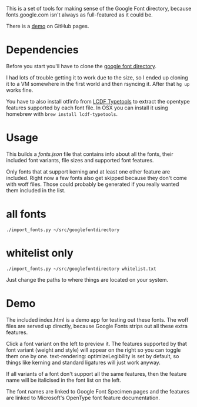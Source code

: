 This is a set of tools for making sense of the Google Font directory, because fonts.google.com isn't always as full-featured as it could be.

There is a [demo](http://code.thisarmy.com/fontsinfo/) on GitHub pages.

# Dependencies

Before you start you'll have to clone the [google font directory](https://github.com/google/fonts/).

I had lots of trouble getting it to work due to the size, so I ended up cloning it to a VM somewhere in the first world and then rsyncing it. After that `hg up` works fine.

You have to also install otfinfo from [LCDF Typetools](http://www.lcdf.org/type/#typetools) to extract the opentype features supported by each font file. In OSX you can install it using homebrew with `brew install lcdf-typetools`.

# Usage

This builds a *fonts.json* file that contains info about all the fonts, their included font variants, file sizes and supported font features.

Only fonts that at support kerning and at least one other feature are included. Right now a few fonts also get skipped because they don't come with woff files. Those could probably be generated if you really wanted them included in the list.

# all fonts

`./import_fonts.py ~/src/googlefontdirectory`

# whitelist only

`./import_fonts.py ~/src/googlefontdirectory whitelist.txt`

Just change the paths to where things are located on your system.

# Demo

The included index.html is a demo app for testing out these fonts. The woff files are served up directly, because Google Fonts strips out all these extra features.

Click a font variant on the left to preview it. The features supported by that font variant (weight and style) will appear on the right so you can toggle them one by one. text-rendering: optimizeLegibility is set by default, so things like kerning and standard ligatures will just work anyway.

If all variants of a font don't support all the same features, then the feature name will be italicised in the font list on the left.

The font names are linked to Google Font Specimen pages and the features are linked to Microsoft's OpenType font feature documentation.

